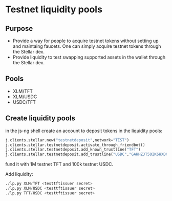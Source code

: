 # Testnet liquidity pools

## Purpose

- Provide a way for people to acquire testnet tokens without setting up and maintaing faucets. One can simply acquire testnet tokens through the Stellar dex.
- Provide liquidity to test swapping supported assets in the wallet through the Stellar dex.

## Pools

- XLM/TFT
- XLM/USDC
- USDC/TFT

## Create liquidity pools

in the js-ng shell create an account to deposit tokens in the liquidity pools:

```python
j.clients.stellar.new("testnetdeposit",network="TEST")
j.clients.stellar.testnetdeposit.activate_through_friendbot()
j.clients.stellar.testnetdeposit.add_known_trustline("TFT")
j.clients.stellar.testnetdeposit.add_trustline("USDC","GAHHZJT5OIK6HXDXLCSRDTTNPE52CMXFWW6YQXCBMHW2HUI6D365HPOO")
```

fund it with 1M testnet TFT and 100k testnet USDC.

Add liquidity:

```python
./lp.py XLM/TFT <testtftissuer secret>
./lp.py XLM/USDC <testtftissuer secret>
./lp.py TFT/USDC <testtftissuer secret>
```
